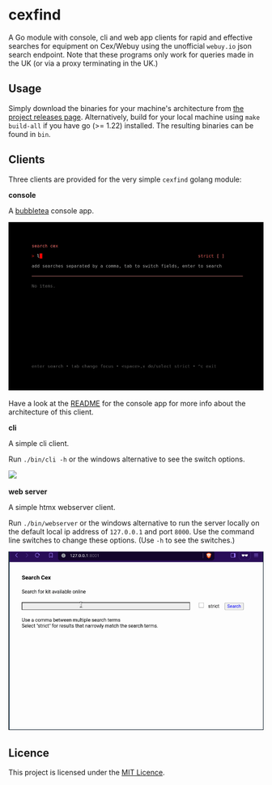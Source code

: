 # cexfind

A Go module with console, cli and web app clients for rapid and
effective searches for equipment on Cex/Webuy using the unofficial
`webuy.io` json search endpoint. Note that these programs only work for
queries made in the UK (or via a proxy terminating in the UK.)

## Usage

Simply download the binaries for your machine's architecture from [the
project releases page](https://github.com/rorycl/cexfind/releases).
Alternatively, build for your local machine using `make build-all` if
you have go (>= 1.22) installed. The resulting binaries can be found in
`bin`.

## Clients

Three clients are provided for the very simple `cexfind` golang module:

**console**

A [bubbletea](https://github.com/charmbracelet/bubbletea) console app.

<img width="1000" src="cmd/console/console.gif" />

Have a look at the [README](cmd/console/README.md) for the console app
for more info about the architecture of this client.

**cli**

A simple cli client.

Run `./bin/cli -h` or the windows alternative to see the switch options.

<img width="1000" src="cmd/web/cli.gif" />

**web server**

A simple htmx webserver client.

Run `./bin/webserver` or the windows alternative to run the server
locally on the default local ip address of `127.0.0.1` and port `8000`.
Use the command line switches to change these options. (Use `-h` to see
the switches.)

<img width="1000" src="cmd/web/web.gif" />


## Licence

This project is licensed under the [MIT Licence](LICENCE).

